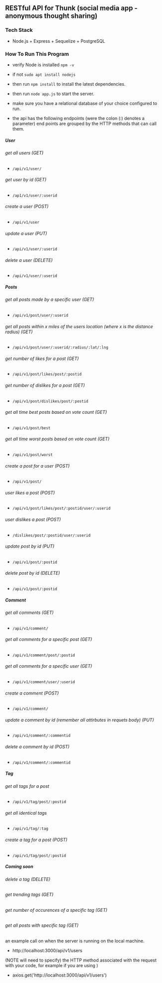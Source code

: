 ## RESTful API for Thunk (social media app - anonymous thought sharing)

### Tech Stack 
  - Node.js + Express + Sequelize + PostgreSQL
  
### How To Run This Program
  - verify Node is installed ``` npm -v ```
  - if not ```sudo apt install nodejs```
  - then run ```npm install``` to install the latest dependencies.
  - then run ```node app.js``` to start the server.  
  - make sure you have a relational database of your choice configured to run. 
  
- the api has the following endpoints (were the colon (:) denotes a parameter)
end points are grouped by the HTTP methods that can call them. 

##### User

###### get all users (GET)
- ```/api/v1/user/```
###### get user by id (GET)
- ```/ap1/v1/user/:userid```
###### create a user (POST)
- ```/api/v1/user```
###### update a user (PUT)
- ```/api/v1/user/:userid```
###### delete a user (DELETE)
- ```/api/v1/user/:userid```

##### Posts 

###### get all posts made by a specific user (GET)
- ```/api/v1/post/user/:userid```
###### get all posts within x miles of the users location (where x is the distance radius) (GET)
- ```/api/v1/post/user/:userid/:radius/:lat/:lng```
###### get number of likes for a post (GET)
- ```/api/v1/post/likes/post/:postid```
###### get number of dislikes for a post (GET)
- ```/api/v1/post/dislikes/post/:postid```
###### get all time best posts based on vote count (GET)
- ```/api/v1/post/best```
###### get all time worst posts based on vote count (GET)
- ```/api/v1/post/worst```
###### create a post for a user (POST)
- ```/api/v1/post/``` 
###### user likes a post (POST)
- ```/api/v1/post/likes/post/:postid/user/:userid```
###### user dislikes a post (POST)
- ```/dislikes/post/:postid/user/:userid```
###### update post by id (PUT)
- ```/api/v1/post/:postid``` 
###### delete post by id (DELETE)
- ```/api/v1/post/:postid``` 

##### Comment

###### get all comments (GET)
- ```/api/v1/comment/```
###### get all comments for a specific post (GET)
- ```/api/v1/comment/post/:postid```
###### get all comments for a specific user (GET)
- ```/api/v1/comment/user/:userid```
###### create a comment (POST)
- ```/api/v1/comment/```
###### update a comment by id (remember all attirbutes in requets body) (PUT)
- ```/api/v1/comment/:commentid```
###### delete a comment by id (POST)
- ```/api/v1/comment/:commentid```

##### Tag 

###### get all tags for a post 
- ```/api/v1/tag/post/:postid```
###### get all identical tags 
- ```/api/v1/tag/:tag```
###### create a tag for a post (POST)
- ```/api/v1/tag/post/:postid```

##### Coming soon 

###### delete a tag (DELETE)
###### get trending tags (GET)
###### get number of occurences of a specific tag (GET)
###### get all posts with specific tag (GET)



an example call on when the server is running on the local machine. 
- http://localhost:3000/api/v1/users

(NOTE will need to specify) 
the HTTP method associated with the request with your code, for example if you are using  )
- axios.get('http://localhost:3000/api/v1/users')

